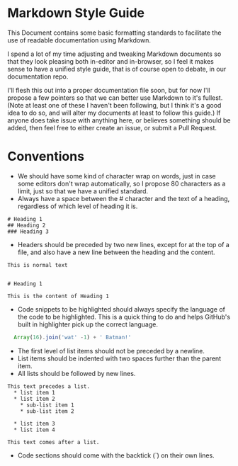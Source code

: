 # Markdown Style Guide

This Document contains some basic formatting standards to facilitate the use of
readable documentation using Markdown.

I spend a lot of my time adjusting and tweaking Markdown documents so that they
look pleasing both in-editor and in-browser, so I feel it makes sense to have a
unified style guide, that is of course open to debate, in our documentation
repo.

I'll flesh this out into a proper documentation file soon, but for now I'll
propose a few pointers so that we can better use Markdown to it's fullest. (Note
at least one of these I haven't been following, but I think it's a good idea to
do so, and will alter my documents at least to follow this guide.) If anyone
does take issue with anything here, or believes something should be added, then
feel free to either create an issue, or submit a Pull Request.


# Conventions

* We should have some kind of character wrap on words, just in case some editors
  don't wrap automatically, so I propose 80 characters as a limit, just so that
  we have a unified standard.
* Always have a space between the # character and the text of a heading,
  regardless of which level of heading it is.

```
# Heading 1
## Heading 2
### Heading 3
```

* Headers should be preceded by two new lines, except for at the top of a file,
  and also have a new line between the heading and the content.

```
This is normal text


# Heading 1

This is the content of Heading 1
```

* Code snippets to be highlighted should always specify the language of the
  code to be highlighted. This is a quick thing to do and helps GitHub's built
  in highlighter pick up the correct language.

```javascript
  Array(16).join('wat' -1) + ' Batman!'
```

* The first level of list items should not be preceded by a newline.
* List items should be indented with two spaces further than the parent item.
* All lists should be followed by new lines.

```
This text precedes a list.
  * list item 1
  * list item 2
    * sub-list item 1
    * sub-list item 2

  * list item 3
  * list item 4

This text comes after a list.
```

* Code sections should come with the backtick (`) on their own lines.
